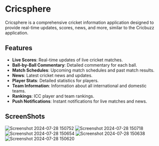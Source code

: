 # Cricsphere

Cricsphere is a comprehensive cricket information application designed to provide real-time updates, scores, news, and more, similar to the Cricbuzz application.

## Features

- **Live Scores**: Real-time updates of live cricket matches.
- **Ball-by-Ball Commentary**: Detailed commentary for each ball.
- **Match Schedules**: Upcoming match schedules and past match results.
- **News**: Latest cricket news and updates.
- **Player Stats**: Detailed statistics for players.
- **Team Information**: Information about all international and domestic teams.
- **Rankings**: ICC player and team rankings.
- **Push Notifications**: Instant notifications for live matches and news.

## ScreenShots

![Screenshot 2024-07-28 150752](https://github.com/user-attachments/assets/e3a4aa8d-17cb-4372-ac9f-71eb314237e8)
![Screenshot 2024-07-28 150718](https://github.com/user-attachments/assets/af17a6ac-53de-457b-bd65-ea3c0c3bb546)
![Screenshot 2024-07-28 150654](https://github.com/user-attachments/assets/8e1a3804-8d53-412c-ac5d-3c19cc6c2c06)
![Screenshot 2024-07-28 150638](https://github.com/user-attachments/assets/bbc77f00-7e6f-4dd9-9fdf-63f837e94545)
![Screenshot 2024-07-28 150620](https://github.com/user-attachments/assets/450ac6ab-0ea1-421b-abc4-dd82ba76a249)



